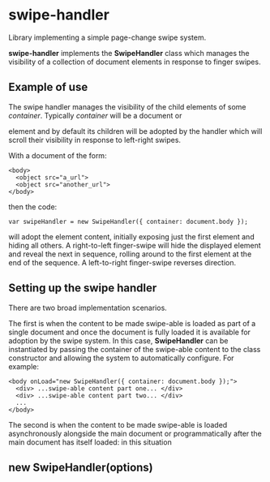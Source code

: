 # swipe-handler
Library implementing a simple page-change swipe system.

__swipe-handler__ implements the __SwipeHandler__ class which manages the
visibility of a collection of document elements in response to finger swipes.

## Example of use

The swipe handler manages the visibility of the child elements of some _container_.
Typically _container_ will be a document <body> or <div> element and by default
its children will be adopted by the handler which will scroll their visibility in
response to left-right swipes.
  
With a document of the form:
```
<body>
  <object src="a_url">
  <object src="another_url">
</body>
```
then the code:
```
var swipeHandler = new SwipeHandler({ container: document.body });
```
will adopt the <object> element content, initially exposing just the first element
and hiding all others.  A right-to-left finger-swipe will hide the displayed element
and reveal the next in sequence, rolling around to the first element at the end of
the sequence.  A left-to-right finger-swipe reverses direction.
  
## Setting up the swipe handler

There are two broad implementation scenarios.

The first is when the content to be made swipe-able is loaded as part of a single
document and once the document is fully loaded it is available for adoption by the
swipe system.  In this case, __SwipeHandler__ can be instantiated by passing the
container of the swipe-able content to the class constructor and allowing the
system to automatically configure.  For example:
```
<body onLoad="new SwipeHandler({ container: document.body });">
  <div> ...swipe-able content part one... </div>
  <div> ...swipe-able content part two... </div>
  ...
</body>
```


The second is when the content to be
made swipe-able is loaded asynchronously alongside the main document or programmatically
after the main document has itself loaded: in this situation

## new SwipeHandler(options)


